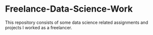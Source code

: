 # Freelance-Data-Science-Work
This repository consists of some data science related assignments and projects I worked as a freelancer.
